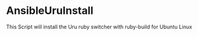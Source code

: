 # AnsibleUruInstall
This Script will install the Uru ruby switcher with ruby-build for Ubuntu Linux
